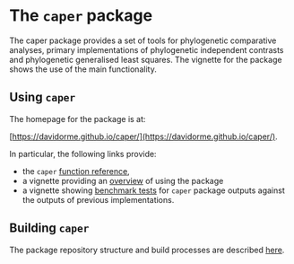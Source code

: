 # The `caper` package

The caper package provides a set of tools for phylogenetic comparative analyses,
primary implementations of phylogenetic independent contrasts and phylogenetic
generalised least squares. The vignette for the package shows the use of the
main functionality.

## Using `caper`

The homepage for the package is at:

[https://davidorme.github.io/caper/](https://davidorme.github.io/caper/).

In particular, the following links provide:

* the `caper` [function
  reference](https://davidorme.github.io/caper//reference/index.html),
* a vignette providing an
  [overview](https://davidorme.github.io/caper/articles/caper.html) of using
  the package
* a vignette showing [benchmark
  tests](https://davidorme.github.io/caper/articles/caper-benchmarks.html)
  for `caper` package outputs against the outputs of previous implementations.

## Building `caper`

The package repository structure and build processes are described
[here](https://davidorme.github.io/caper/build_notes.html).

<!-- badges: start -->
<!-- badges: end -->
